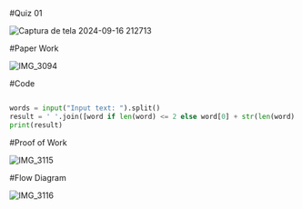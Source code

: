 #Quiz 01

![Captura de tela 2024-09-16 212713](https://github.com/user-attachments/assets/6834d680-0d8b-410b-9cfe-7b5eb7305712)

#Paper Work

![IMG_3094](https://github.com/user-attachments/assets/77a007b9-9b20-4c2d-87ba-638fb47a8039)

#Code

```py

words = input("Input text: ").split()  
result = ' '.join([word if len(word) <= 2 else word[0] + str(len(word) - 2) + word[-1] for word in words]) 
print(result) 

```

#Proof of Work

![IMG_3115](https://github.com/user-attachments/assets/04b1bc30-f728-43a1-9e70-41eada72680b)


#Flow Diagram

![IMG_3116](https://github.com/user-attachments/assets/ec269a54-1d0b-4e18-80c6-9784e9134907)

